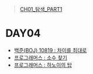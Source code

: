 > [CH01_탐색_PART1](../)

# DAY04
- [백준(BOJ) 10819 : 차이를 최대로](./BOJ_10819)
- [프로그래머스 : 소수 찾기](./PRG_42839)
- [프로그래머스 : 하노이의 탑](./PRG_12946)